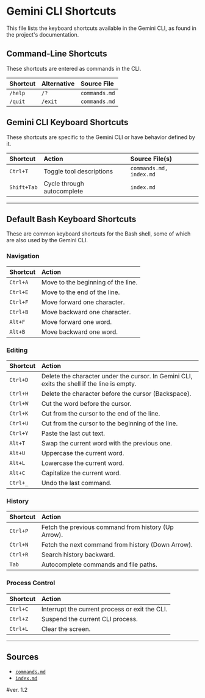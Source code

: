 # Gemini CLI Shortcuts

This file lists the keyboard shortcuts available in the Gemini CLI, as found in the project's documentation.

## Command-Line Shortcuts

These shortcuts are entered as commands in the CLI.

| Shortcut | Alternative | Source File |
| :--- | :--- | :--- |
| `/help` | `/?` | `commands.md` |
| `/quit` | `/exit` | `commands.md` |

## Gemini CLI Keyboard Shortcuts

These shortcuts are specific to the Gemini CLI or have behavior defined by it.

| Shortcut | Action | Source File(s) |
| :--- | :--- | :--- |
| `Ctrl+T` | Toggle tool descriptions | `commands.md, index.md` |
| `Shift+Tab` | Cycle through autocomplete | `index.md` |

---
## Default Bash Keyboard Shortcuts

These are common keyboard shortcuts for the Bash shell, some of which are also used by the Gemini CLI.

### Navigation
| Shortcut | Action |
| :--- | :--- |
| `Ctrl+A` | Move to the beginning of the line. |
| `Ctrl+E` | Move to the end of the line. |
| `Ctrl+F` | Move forward one character. |
| `Ctrl+B` | Move backward one character. |
| `Alt+F` | Move forward one word. |
| `Alt+B` | Move backward one word. |

### Editing
| Shortcut | Action |
| :--- | :--- |
| `Ctrl+D` | Delete the character under the cursor. In Gemini CLI, exits the shell if the line is empty. |
| `Ctrl+H` | Delete the character before the cursor (Backspace). |
| `Ctrl+W` | Cut the word before the cursor. |
| `Ctrl+K` | Cut from the cursor to the end of the line. |
| `Ctrl+U` | Cut from the cursor to the beginning of the line. |
| `Ctrl+Y` | Paste the last cut text. |
| `Alt+T` | Swap the current word with the previous one. |
| `Alt+U` | Uppercase the current word. |
| `Alt+L` | Lowercase the current word. |
| `Alt+C` | Capitalize the current word. |
| `Ctrl+_` | Undo the last command. |

### History
| Shortcut | Action |
| :--- | :--- |
| `Ctrl+P` | Fetch the previous command from history (Up Arrow). |
| `Ctrl+N` | Fetch the next command from history (Down Arrow). |
| `Ctrl+R` | Search history backward. |
| `Tab` | Autocomplete commands and file paths. |

### Process Control
| Shortcut | Action |
| :--- | :--- |
| `Ctrl+C` | Interrupt the current process or exit the CLI. |
| `Ctrl+Z` | Suspend the current CLI process. |
| `Ctrl+L` | Clear the screen. |

---

## Sources

*   [`commands.md`](https://github.com/google-gemini/gemini-cli/blob/main/docs/cli/commands.md)
*   [`index.md`](https://github.com/google-gemini/gemini-cli/blob/main/docs/cli/index.md)


#ver. 1.2
